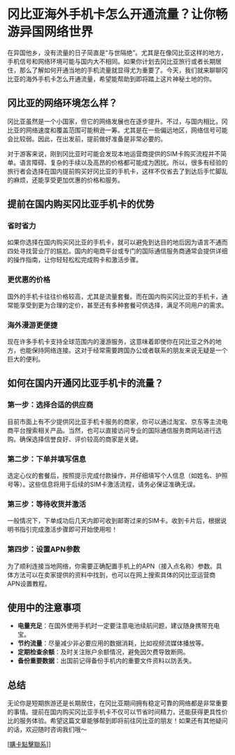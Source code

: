 # 冈比亚海外手机卡怎么开通流量？让你畅游异国网络世界

在异国他乡，没有流量的日子简直是“与世隔绝”。尤其是在像冈比亚这样的地方，手机信号和网络环境可能与国内大不相同。如果你计划去冈比亚旅行或者长期居住，那么了解如何开通当地的手机流量就显得尤为重要了。今天，我们就来聊聊冈比亚的海外手机卡怎么开通流量，希望能帮助到即将踏上这片神秘土地的你。

## 冈比亚的网络环境怎么样？

冈比亚虽然是一个小国家，但它的网络发展也在逐步提升。不过，与国内相比，冈比亚的网络速度和覆盖范围可能稍逊一筹。尤其是在一些偏远地区，网络信号可能会比较弱。因此，在出发前，提前做好准备是非常必要的。

对于游客来说，刚到冈比亚时可能会发现本地运营商提供的SIM卡购买流程并不简单。语言障碍、复杂的手续以及高昂的价格都可能成为困扰。所以，很多有经验的旅行者会选择在国内提前购买好冈比亚的手机卡，这样不仅省去了到达后手忙脚乱的麻烦，还能享受更加优惠的价格和服务。

## 提前在国内购买冈比亚手机卡的优势

### 省时省力

如果你选择在国内购买冈比亚的手机卡，就可以避免到达目的地后因为语言不通而四处寻找营业厅的尴尬。国内的电商平台或专门的国际通信服务商通常会提供详细的操作指南，让你轻轻松松完成购卡和激活步骤。

### 更优惠的价格

国外的手机卡往往价格较高，尤其是流量套餐。而在国内购买冈比亚的手机卡，通常能享受到更为合理的定价，甚至还有多种套餐可供选择，满足不同用户的需求。

### 海外漫游更便捷

现在许多手机卡支持全球范围内的漫游服务，这意味着即使你在冈比亚之外的地方，也能保持网络连接。这对于经常需要跨国办公或者联系的朋友来说无疑是一个巨大的便利。

## 如何在国内开通冈比亚手机卡的流量？

### 第一步：选择合适的供应商

目前市面上有不少提供冈比亚手机卡服务的商家，你可以通过淘宝、京东等主流电商平台搜索相关产品。当然，也可以直接访问专业的国际通信服务商网站进行选购。确保选择信誉良好、评价较高的商家是关键。

### 第二步：下单并填写信息

选定心仪的套餐后，按照提示完成付款操作，并仔细填写个人信息（如姓名、护照号等）。这些信息将用于后续的SIM卡激活流程，请务必保证准确无误。

### 第三步：等待收货并激活

一般情况下，下单成功后几天内即可收到邮寄过来的SIM卡。收到卡片后，根据说明书指引完成激活步骤即可开始使用啦！

### 第四步：设置APN参数

为了顺利连接当地网络，你需要正确配置手机上的APN（接入点名称）参数。具体方法可以在卖家提供的资料中找到，也可以在网上搜索具体的冈比亚运营商APN设置教程。

## 使用中的注意事项

- **电量充足**：在国外使用手机时一定要注意电池续航问题，建议随身携带充电宝。
- **节约流量**：尽量减少非必要应用的数据消耗，比如视频流媒体播放等。
- **定期检查余额**：及时关注账户余额情况，避免因欠费导致断网。
- **备份重要数据**：出国前记得备份手机内的重要文件资料以防丢失。

## 总结

无论你是短期旅游还是长期居住，在冈比亚期间拥有稳定可靠的网络都是非常重要的事情。提前在国内购买冈比亚手机卡不仅可以节省时间精力，还能获得更具性价比的服务体验。希望这篇文章能够帮到即将前往冈比亚的朋友！如果还有其他疑问的话，欢迎随时咨询我们哦～

[[購卡點擊聯系](https://t.me/s/esim1088)]]